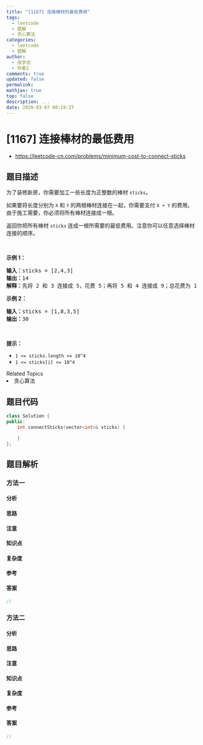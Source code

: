 ```yaml
---
title: "[1167] 连接棒材的最低费用"
tags:
  - leetcode
  - 题解
  - 贪心算法
categories:
  - leetcode
  - 题解
author:
  - 张学志
  - 作者2
comments: true
updated: false
permalink:
mathjax: true
top: false
description: ...
date: 2020-03-07 00:19:27
---
```



# [1167] 连接棒材的最低费用
* https://leetcode-cn.com/problems/minimum-cost-to-connect-sticks


## 题目描述

<p>为了装修新房，你需要加工一些长度为正整数的棒材&nbsp;<code>sticks</code>。</p>

<p>如果要将长度分别为&nbsp;<code>X</code> 和&nbsp;<code>Y</code>&nbsp;的两根棒材连接在一起，你需要支付&nbsp;<code>X + Y</code>&nbsp;的费用。 由于施工需要，你必须将所有棒材连接成一根。</p>

<p>返回你把所有棒材&nbsp;<code>sticks</code>&nbsp;连成一根所需要的最低费用。注意你可以任意选择棒材连接的顺序。</p>

<p>&nbsp;</p>

<p><strong>示例 1：</strong></p>

<pre><strong>输入：</strong>sticks = [2,4,3]
<strong>输出：</strong>14
<strong>解释：</strong>先将 2 和 3 连接成 5，花费 5；再将 5 和 4 连接成 9；总花费为 14。
</pre>

<p><strong>示例 2：</strong></p>

<pre><strong>输入：</strong>sticks = [1,8,3,5]
<strong>输出：</strong>30
</pre>

<p>&nbsp;</p>

<p><strong>提示：</strong></p>

<ul>
	<li><code>1 &lt;= sticks.length &lt;= 10^4</code></li>
	<li><code>1 &lt;= sticks[i] &lt;= 10^4</code></li>
</ul>
<div><div>Related Topics</div><div><li>贪心算法</li></div></div>


## 题目代码

```cpp
class Solution {
public:
    int connectSticks(vector<int>& sticks) {

    }
};
```


## 题目解析


### 方法一

#### 分析

#### 思路

#### 注意

#### 知识点

#### 复杂度

#### 参考

#### 答案

```cpp
//
```


### 方法二

#### 分析

#### 思路

#### 注意

#### 知识点

#### 复杂度

#### 参考

#### 答案

```cpp
//
```


